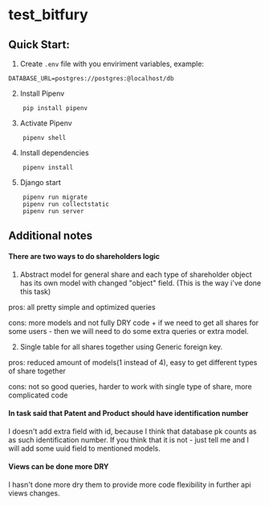 # test_bitfury

## Quick Start:

1) Create `.env` file with you enviriment variables, example:
```
DATABASE_URL=postgres://postgres:@localhost/db
```

2) Install Pipenv
```
    pip install pipenv
```

3) Activate Pipenv
```
    pipenv shell
```

4) Install dependencies
```
    pipenv install
```

5) Django start
```
    pipenv run migrate
    pipenv run collectstatic
    pipenv run server
```

## Additional notes

#### There are two ways to do shareholders logic

1) Abstract model for general share and each type of shareholder object has its
 own model with changed "object" field. (This is the way i've done this task)  
 
 pros: all pretty simple and optimized queries  
 
 cons: more models and not fully DRY code + if we need to get all shares for 
 some users - then we will need to do some extra queries or extra model.
 
2) Single table for all shares  together using Generic foreign key. 
 
pros: reduced amount of models(1 instead of 4), easy to get different types of 
share together 
  
cons: not so good queries, harder to work with single type of share, more
 complicated code


#### In task said that Patent and Product should have identification number
I doesn't add extra field with id, because I think that database pk counts as
as such identification number. If you think that it is not - just tell me and I
will add some uuid field to mentioned models.


#### Views can be done more DRY
I hasn't done more dry them to provide more code flexibility in further
 api views changes.
